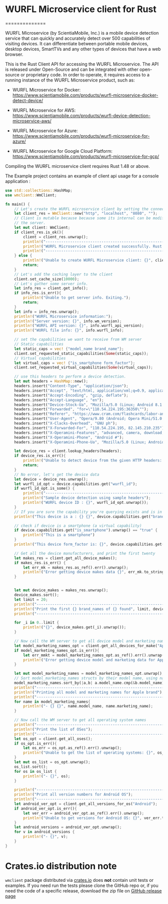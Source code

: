 # WURFL Microservice client for Rust
==============

WURFL Microservice (by ScientiaMobile, Inc.) is a mobile device detection service that can quickly and accurately detect over 500 capabilities of visiting devices. It can differentiate between portable mobile devices, desktop devices, SmartTVs and any other types of devices that have a web browser.

This is the Rust Client API for accessing the WURFL Microservice. The API is released under Open-Source and can be integrated with other open-source or proprietary code. In order to operate, it requires access to a running instance of the WURFL Microservice product, such as:

- WURFL Microservice for Docker: https://www.scientiamobile.com/products/wurfl-microservice-docker-detect-device/

- WURFL Microservice for AWS: https://www.scientiamobile.com/products/wurfl-device-detection-microservice-aws/

- WURFL Microservice for Azure: https://www.scientiamobile.com/products/wurfl-microservice-for-azure/

- WURFL Microservice for Google Cloud Platform: https://www.scientiamobile.com/products/wurfl-microservice-for-gcp/

Compiling the WURFL microservice client requires Rust 1.48 or above.

The Example project contains an example of client api usage for a console application :

```rust
use std::collections::HashMap;
use wmclient::WmClient;

fn main() {
    // Let's create the WURFL microservice client by setting the connection data of out WURFL Microservice server
    let client_res = WmClient::new("http", "localhost", "8080", "");
    // Client is mutable because because some its internal can be modified depending on its interaction with the user or
    // the server.
    let mut client: WmClient;
    if client_res.is_ok(){
        client = client_res.unwrap();
        println!("-----------------------------------------------------------------------------------");
        println!("WURFL Microservice client created successfully. Rust client API version: {}", client.get_api_version());
        println!("-----------------------------------------------------------------------------------");
    } else {
        println!("Unable to create WURFL Microservice client: {}", client_res.err().unwrap().to_string());
        return;
    }
    // Let's add the caching layer to the client
    client.set_cache_size(10000);
    // Let's gather some server info.
    let info_res = client.get_info();
    if info_res.is_err(){
        println!("Unable to get server info. Exiting.");
        return;
    }
    let info = info_res.unwrap();
    println!("WURFL Microservice information:");
    println!("Server version: {}", info.wm_version);
    println!("WURFL API version: {}", info.wurfl_api_version);
    println!("WURFL file info: {}", info.wurfl_info);

    // set the capabilities we want to receive from WM server
    // Static capabilities
    let static_caps = vec! {"model_name brand_name"};
    client.set_requested_static_capabilities(Some(static_caps));
    // Virtual capabilities
    let virtual_caps = vec! {"is_smartphone form_factor"};
    client.set_requested_virtual_capabilities(Some(virtual_caps));

    // use this headers to perform a device detection.
    let mut headers = HashMap::new();
    headers.insert("Content-Type", "application/json");
    headers.insert("Accept", "text/html, application/xml;q=0.9, application/xhtml+xml, image/png, image/webp, image/jpeg, image/gif, image/x-xbitmap, */*;q=0.1");
    headers.insert("Accept-Encoding", "gzip, deflate");
    headers.insert("Accept-Language", "en");
    headers.insert("Device-Stock-Ua", "Mozilla/5.0 (Linux; Android 8.1.0; SM-J610G Build/M1AJQ; wv) AppleWebKit/537.36 (KHTML, like Gecko) Version/4.0 Chrome/69.0.3497.100 Mobile Safari/537.36");
    headers.insert("Forwarded", "for=\"110.54.224.195:36350\"");
    headers.insert("Referer", "https://www.cram.com/flashcards/labor-and-delivery-questions-889210");
    headers.insert("User-Agent", "Opera/9.80 (Android; Opera Mini/51.0.2254/184.121; U; en) Presto/2.12.423 Version/12.16");
    headers.insert("X-Clacks-Overhead", "GNU ph");
    headers.insert("X-Forwarded-For", "110.54.224.195, 82.145.210.235");
    headers.insert("X-Operamini-Features", "advanced, camera, download, file_system, folding, httpping, pingback, routing, touch, viewport");
    headers.insert("X-Operamini-Phone", "Android #");
    headers.insert("X-Operamini-Phone-Ua", "Mozilla/5.0 (Linux; Android 8.1.0; SM-J610G Build/M1AJQ; wv) AppleWebKit/537.36 (KHTML, like Gecko) Version/4.0 Chrome/69.0.3497.100 Mobile Safari/537.36");

    let device_res = client.lookup_headers(headers);
    if device_res.is_err(){
        println!("Unable to detect device from the given HTTP headers: {}", device_res.err().unwrap().to_string());
        return;
    }
    // No error, let's get the device data
    let device = device_res.unwrap();
    let wurfl_id_opt = device.capabilities.get("wurfl_id");
    if wurfl_id_opt.is_some() {
        println!("-----------------------------------------------------------------------------------");
        println!("Sample device detection using sample headers");
        println!("WURFL device ID : {}", wurfl_id_opt.unwrap());
    }
    // If you are sure the capability you're querying exists and is in your required set, just unwrap the capability option
    println!("This device is a : {} {}", device.capabilities.get("brand_name").unwrap(), device.capabilities.get("model_name").unwrap());

    // check if device is a smartphone (a virtual capability)
    if device.capabilities.get("is_smartphone").unwrap() == "true" {
        println!("This is a smartphone")
    }
    println!("This device form_factor is: {}", device.capabilities.get("form_factor").unwrap());

    // Get all the device manufacturers, and print the first twenty
    let makes_res = client.get_all_device_makes();
    if makes_res.is_err() {
        let err_mk = makes_res.as_ref().err().unwrap();
        println!("Error getting device makes data {}", err_mk.to_string());
    }


    let mut device_makes = makes_res.unwrap();
    device_makes.sort();
    let limit = 20;
    println!("-----------------------------------------------------------------------------------");
    println!("Print the first {} brand_names of {} found", limit, device_makes.len());
    println!("-----------------------------------------------------------------------------------");

    for _i in 0..limit {
        println!("{}", device_makes.get(_i).unwrap());
    }

    // Now call the WM server to get all device model and marketing names produced by Apple
    let model_marketing_names_opt = client.get_all_devices_for_make("Apple".to_string());
    if model_marketing_names_opt.is_err(){
        let err_mmkt = model_marketing_names_opt.as_ref().err().unwrap();
        println!("Error getting device model and marketing data for Apple:  {}", err_mmkt.to_string());
    }

    let mut model_marketing_names = model_marketing_names_opt.unwrap();
    // Sort model_marketing_names structs by their model name, using natural ordering (thus Uppercase names come first, then lowercase)
    model_marketing_names.sort_by(|a,b| a.model_name.cmp(&b.model_name));
    println!("-----------------------------------------------------------------------------------");
    println!("Printing all model and marketing names for Apple brand");
    println!("-----------------------------------------------------------------------------------");
    for name in model_marketing_names{
        println!("- {} {}", name.model_name, name.marketing_name);
    }

    // Now call the WM server to get all operating system names
    println!("-----------------------------------------------------------------------------------");
    println!("Print the list of OSes");
    println!("-----------------------------------------------------------------------------------");
    let os_opt = client.get_all_oses();
    if os_opt.is_err(){
        let os_err = os_opt.as_ref().err().unwrap();
        println!("Unable to get the list of operating systems: {}", os_err.to_string());
    }
    let mut os_list = os_opt.unwrap();
    os_list.sort();
    for os in os_list {
        println!("- {}", os);
    }

    println!("-----------------------------------------------------------------------------------");
    println!("Print all version numbers for Android OS");
    println!("-----------------------------------------------------------------------------------");
    let android_ver_opt = client.get_all_versions_for_os("Android");
    if android_ver_opt.is_err(){
        let ver_err = android_ver_opt.as_ref().err().unwrap();
        println!("Unable to get versions for Android OS: {}", ver_err.to_string());
    }
    let android_versions = android_ver_opt.unwrap();
    for v in android_versions {
        println!("- {}", v);
    }
}
```

# Crates.io distribution note
`wmclient` package distributed via [crates.io](https://crates.io/search?q=wmclient) does **not** contain unit tests or examples.
If you need run the tests please clone the GitHub repo or, if you need the code of a specific release, download the zip file 
on [GitHub release page](https://github.com/WURFL/wurfl-microservice-client-rust/releases) 